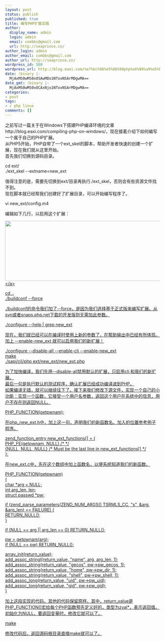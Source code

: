 ```yaml
---
layout: post
status: publish
published: true
title: 编写PHP扩展实践
author:
  display_name: admin
  login: admin
  email: combbs@gmail.com
  url: http://seaprince.cn/
author_login: admin
author_email: combbs@gmail.com
author_url: http://seaprince.cn/
wordpress_id: 580
wordpress_url: http://blog.eaxi.com/%e7%bc%96%e5%86%99php%e6%89%a9%e5%b1%95%e5%ae%9e%e8%b7%b5/
date: !binary |-
  MjAxMS0wMS0xOSAwMDo1NToxNSArMDgwMA==
date_gmt: !binary |-
  MjAxMS0wMS0xOCAxNjo1NToxNSArMDgwMA==
categories:
- post
tags:
- c php linux
comments: []
---
```

<p>之前写过一篇关于在Windows下搭建PHP编译环境的文章http:&#47;&#47;blog.eaxi.com&#47;compiling-php-on-windows&#47;，现在接着介绍下如何编写一个属于自己的PHP扩展。<br />
从PHP5开始，PHP自带了一个ext_skel的脚本，帮助开发者快速的创建一个扩展，现在我们就从这里开始。<br />
首先我们切换到源码目录。</p>
<p>cd ext&#47;<br />
.&#47;ext_skel --extname=new_ext</p>
<p>值得注意的是，需要先切换到ext&#47;目录再执行.&#47;ext_skel，否则会有些资源文件找不到。<br />
现在脚本就已经帮我们创建好了扩展目录，可以开始编写程序了。</p>
<p>vi new_ext&#47;config.m4</p>
<p>编辑如下几行，以启用这个扩展：</p>
<p><a href="http:&#47;&#47;blog.eaxi.com&#47;wp-content&#47;uploads&#47;2011&#47;01&#47;config.m4.jpg"><img src="http:&#47;&#47;blog.eaxi.com&#47;wp-content&#47;uploads&#47;2011&#47;01&#47;config.m4.jpg" alt="" title="config.m4" width="532" height="195" class="alignnone size-full wp-image-579" &#47;><&#47;a></p>
<p>cd ..<br />
.&#47;buildconf --force</p>
<p>.&#47;buildconf的命令我们加了--force，是因为我们选择基于正式版来编写扩展。从svn或者snaps.php.net下载的开发版则无需加此参数。</p>
<p>.&#47;configure --help | grep new_ext</p>
<p>现在，我们就已经可以在编译时使用上新的参数了，在帮助输出中已经有所体现。加上 --enable-new_ext 就可以启用我们的新扩展！</p>
<p>.&#47;configure --disable-all --enable-cli --enable-new_ext<br />
make<br />
.&#47;sapi&#47;cli&#47;php ext&#47;new_ext&#47;new_ext.php</p>
<p>为了加快编译，我们先用--disable-all禁用默认的扩展，只启用cli,和我们的新扩展。<br />
最后一句是执行默认的测试程序，确认扩展已经成功编译进到PHP。<br />
如果编译无错，就可以继续往下了。接下来我们修改下源文件，实现一个自己的小功能：实现一个函数，它接受一个用户名参数，返回这个用户在系统中的信息，用户不存在则返回NULL。</p>
<p>PHP_FUNCTION(getpwnam);</p>
<p>在php_new_ext.h中，加上这一句，声明我们的新函数名。加入的位置参考例子程序。</p>
<p>zend_function_entry new_ext_functions[] = {<br />
	PHP_FE(getpwnam,	NULL)	&#47;*  *&#47;<br />
	{NULL, NULL, NULL}	&#47;* Must be the last line in new_ext_functions[] *&#47;<br />
};</p>
<p>在new_ext.c中，先在这个数组中加上函数名，以便系统知道我们的新函数。</p>
<p>PHP_FUNCTION(getpwnam)<br />
{<br />
	char *arg = NULL;<br />
	int arg_len, len;<br />
	struct passwd *pw;</p>
<p>	if (zend_parse_parameters(ZEND_NUM_ARGS() TSRMLS_CC, "s", &arg, &arg_len) == FAILURE) {<br />
		RETURN_NULL();<br />
	}</p>
<p>	if (NULL == arg || arg_len == 0) RETURN_NULL();</p>
<p>	pw = getpwnam(arg);<br />
	if (NULL == pw) RETURN_NULL();</p>
<p>	array_init(return_value);<br />
	add_assoc_stringl(return_value, "name", arg, arg_len, 1);<br />
	add_assoc_string(return_value, "gecos", pw->pw_gecos, 1);<br />
	add_assoc_string(return_value, "home", pw->pw_dir, 1);<br />
	add_assoc_string(return_value, "shell", pw->pw_shell, 1);<br />
	add_assoc_long(return_value, "uid", pw->pw_uid);<br />
	add_assoc_long(return_value, "gid", pw->pw_gid);<br />
}</p>
<p>加上这段实现的代码，其他的代码保留原样。其中，return_value是PHP_FUNCTION()宏给每个PHP函数预先定义好的，类型为zval*，表示返回值。初始化为NULL，要返回变量时，修改它就可以了。</p>
<p>make</p>
<p>修改代码后，返回源码根目录直接make就可以了。</p>
